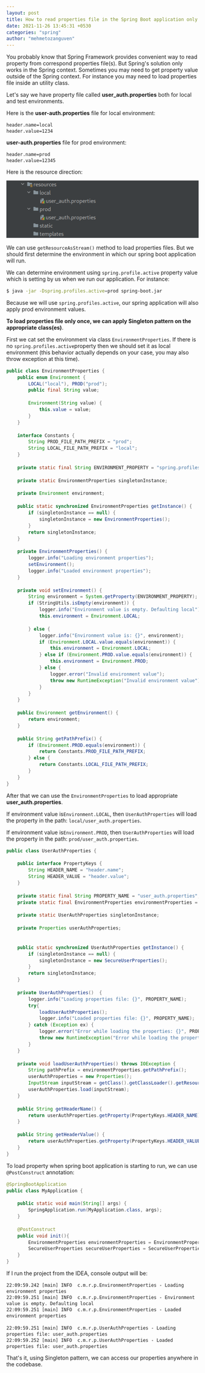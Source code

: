 ```yaml
---
layout: post
title: How to read properties file in the Spring Boot application only once
date: 2021-11-26 13:45:31 +0530
categories: "spring"
author: "mehmetozanguven"
---
```


You probably know that Spring Framework provides convenient way to read property from correspond properties file(s). But Spring's solution only works in the Spring context. Sometimes you may need to get property value outside of the Spring context. For instance you may need to load properties file inside an utility class.

Let's say we have property file called **user_auth.properties** both for local and test environments.

Here is the **user-auth.properties** file for local environment:

```properties
header.name=local
header.value=1234
```

**user-auth.properties** file for prod environment:

```properties
header.name=prod
header.value=12345
```

Here is the resource direction:

<img src="/assets/spring/howTo/read_properties_file_once/file_structure.png" alt="resource file structure" />

We can use `getResourceAsStream()` method to load properties files. But we should first determine the environment in which our spring boot application will run.

We can determine environment using `spring.profile.active` property value which is setting by us when we run our application. For instance:

```bash
$ java -jar -Dspring.profiles.active=prod spring-boot.jar
```

Because we will use `spring.profiles.active`, our spring application will also apply prod environment values.

**To load properties file only once, we can apply Singleton pattern on the appropriate class(es)**.

First we cat set the environment via class `EnvironmentProperties`. If there is no `spring.profiles.active`property then we should set it as local environment (this behavior actually depends on your case, you may also throw exception at this time).

```java
public class EnvironmentProperties {
    public enum Environment {
        LOCAL("local"), PROD("prod");
        public final String value;

        Environment(String value) {
            this.value = value;
        }
    }

    interface Constants {
        String PROD_FILE_PATH_PREFIX = "prod";
        String LOCAL_FILE_PATH_PREFIX = "local";
    }

    private static final String ENVIRONMENT_PROPERTY = "spring.profiles.active";

    private static EnvironmentProperties singletonInstance;

    private Environment environment;

    public static synchronized EnvironmentProperties getInstance() {
        if (singletonInstance == null) {
            singletonInstance = new EnvironmentProperties();
        }
        return singletonInstance;
    }

    private EnvironmentProperties() {
        logger.info("Loading environment properties");
        setEnvironment();
        logger.info("Loaded environment properties");
    }

    private void setEnvironment() {
        String environment = System.getProperty(ENVIRONMENT_PROPERTY);
        if (StringUtils.isEmpty(environment)) {
            logger.info("Environment value is empty. Defaulting local");
            this.environment = Environment.LOCAL;

        } else {
            logger.info("Environment value is: {}", environment);
            if (Environment.LOCAL.value.equals(environment)) {
                this.environment = Environment.LOCAL;
            } else if (Environment.PROD.value.equals(environment)) {
                this.environment = Environment.PROD;
            } else {
                logger.error("Invalid environment value");
                throw new RuntimeException("Invalid environment value");
            }
        }
    }

    public Environment getEnvironment() {
        return environment;
    }

    public String getPathPrefix() {
        if (Environment.PROD.equals(environment)) {
            return Constants.PROD_FILE_PATH_PREFIX;
        } else {
            return Constants.LOCAL_FILE_PATH_PREFIX;
        }
    }
}
```

After that we can use the `EnvironmentProperties` to load appropriate **user_auth.properties**.

If environment value is`Environment.LOCAL`, then `UserAuthProperties` will load the property in the path: `local/user_auth.properties`.

If environment value is`Environment.PROD`, then `UserAuthProperties` will load the property in the path: `prod/user_auth.properties`.

```java
public class UserAuthProperties {

    public interface PropertyKeys {
        String HEADER_NAME = "header.name";
        String HEADER_VALUE = "header.value";
    }

    private static final String PROPERTY_NAME = "user_auth.properties";
    private static final EnvironmentProperties environmentProperties = EnvironmentProperties.getInstance();

    private static UserAuthProperties singletonInstance;

    private Properties userAuthProperties;


    public static synchronized UserAuthProperties getInstance() {
        if (singletonInstance == null) {
            singletonInstance = new SecureUserProperties();
        }
        return singletonInstance;
    }

    private UserAuthProperties()  {
        logger.info("Loading properties file: {}", PROPERTY_NAME);
        try{
            loadUserAuthProperties();
            logger.info("Loaded properties file: {}", PROPERTY_NAME);
        } catch (Exception ex) {
            logger.error("Error while loading the properties: {}", PROPERTY_NAME, ex);
            throw new RuntimeException("Error while loading the properties");
        }
    }

    private void loadUserAuthProperties() throws IOException {
        String pathPrefix = environmentProperties.getPathPrefix();
        userAuthProperties = new Properties();
        InputStream inputStream = getClass().getClassLoader().getResourceAsStream(pathPrefix + "/" + PROPERTY_NAME);
        userAuthProperties.load(inputStream);
    }

    public String getHeaderName() {
        return userAuthProperties.getProperty(PropertyKeys.HEADER_NAME);
    }

    public String getHeaderValue() {
        return userAuthProperties.getProperty(PropertyKeys.HEADER_VALUE);
    }
}
```

To load property when spring boot application is starting to run, we can use `@PostConstruct` annotation:

```java
@SpringBootApplication
public class MyApplication {

	public static void main(String[] args) {
		SpringApplication.run(MyApplication.class, args);
	}

	@PostConstruct
	public void init(){
		EnvironmentProperties environmentProperties = EnvironmentProperties.getInstance();
		SecureUserProperties secureUserProperties = SecureUserProperties.getInstance();
	}
}
```

If I run the project from the IDEA, console output will be:

```wiki
22:09:59.242 [main] INFO  c.m.r.p.EnvironmentProperties - Loading environment properties
22:09:59.251 [main] INFO  c.m.r.p.EnvironmentProperties - Environment value is empty. Defaulting local
22:09:59.251 [main] INFO  c.m.r.p.EnvironmentProperties - Loaded environment properties

22:09:59.251 [main] INFO  c.m.r.p.UserAuthProperties - Loading properties file: user_auth.properties
22:09:59.252 [main] INFO  c.m.r.p.UserAuthProperties - Loaded properties file: user_auth.properties
```

That's it, using Singleton pattern, we can access our properties anywhere in the codebase.
